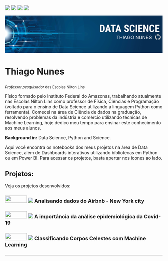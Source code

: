 <a href='https://www.linkedin.com/in/prof-thiago-nunes'><img src="https://img.shields.io/badge/LinkedIn-0077B5?style=for-the-badge&logo=linkedin&logoColor=white"></a>
<a href='https://www.instagram.com/thiago_nunes.py/'><img src="https://img.shields.io/badge/Instagram-E4405F?style=for-the-badge&logo=instagram&logoColor=white"></a>
<a href="https://medium.com/@thiagonunestm3"><img src="https://img.shields.io/badge/Medium-12100E?style=for-the-badge&logo=medium&logoColor=white"></a>
<a href='https://github.com/prof-Thiago-Nunes'><img src="https://img.shields.io/badge/GitHub-100000?style=for-the-badge&logo=github&logoColor=white"></a>


<p align="center">
  <img src="Banner oficial.png" >
</p>

# Thiago Nunes
<sub>*Professor pesquisador* das Escolas Nilton Lins 

Físico formado pelo Instituto Federal do Amazonas, trabalhando atualmente nas Escolas Nilton Lins como professor de Física, Ciências e Programação (voltado para o ensino de Data Science utilizando a linguagem Python como ferramenta). Comecei na área de Ciência de dados na graduação, resolvendo problemas da indústria e comércio utilizando técnicas de Machine Learning, hoje dedico meu tempo para ensinar este conhecimento aos meus alunos.


**Background in:** Data Science, Python and Science.
  
Aqui você encontra os notebooks dos meus projetos na área de Data Science, além de Dashboards interativos utilizando bibliotecas em Python ou em Power BI. Para acessar os projetos, basta apertar nos icones ao lado.



## Projetos:
Veja os projetos desenvolvidos:
<h3><a href='https://github.com/prof-Thiago-Nunes/Projetos-data-science-/blob/main/Analisando_os_Dados_do_Airbnb.ipynb'><img height= "23px" width="70px"src="https://img.shields.io/badge/Jupyter-F37626.svg?&amp;style=for-the-badge&amp;logo=Jupyter&amp;logoColor=white"></a> <a href="https://medium.com/@thiagonunestm3/an%C3%A1lise-do-airbnb-sobre-new-york-city-1d6c5aa070e"><img src="https://img.shields.io/badge/Medium-12100E?style=for-the-badge&logo=medium&logoColor=white" width="70px"></a>     Analisando dados do Airbnb - New York city<h3>
  
<h3><a href='https://medium.com/@thiagonunestm3/a-import%C3%A2ncia-da-an%C3%A1lise-epidemiol%C3%B3gica-da-covid-19-a3a43e96d60f'><img height= "23px" width="70px"src="https://img.shields.io/badge/Jupyter-F37626.svg?&amp;style=for-the-badge&amp;logo=Jupyter&amp;logoColor=white"></a> <a href="https://medium.com/@thiagonunestm3/a-import%C3%A2ncia-da-an%C3%A1lise-epidemiol%C3%B3gica-da-covid-19-a3a43e96d60f"><img src="https://img.shields.io/badge/Medium-12100E?style=for-the-badge&logo=medium&logoColor=white" width="70px"></a>     A importância da análise epidemiológica da Covid-19<h3>
  
<h3><a href='https://medium.com/@thiagonunestm3/a-import%C3%A2ncia-da-an%C3%A1lise-epidemiol%C3%B3gica-da-covid-19-a3a43e96d60f'><img height= "23px" width="70px"src="https://img.shields.io/badge/Jupyter-F37626.svg?&amp;style=for-the-badge&amp;logo=Jupyter&amp;logoColor=white"></a> <a href="[https://medium.com/@thiagonunestm3/a-import%C3%A2ncia-da-an%C3%A1lise-epidemiol%C3%B3gica-da-covid-19-a3a43e96d60f](https://colab.research.google.com/drive/1Wx17L9RVI9qXB2AgPyYEjGALIuKJq4hu#scrollTo=dYqkxzxJb464)"><img src="https://img.shields.io/badge/Medium-12100E?style=for-the-badge&logo=medium&logoColor=white" width="70px"></a>     Classificando Corpos Celestes com Machine Learning <h3>

---
